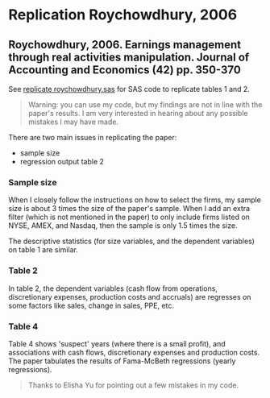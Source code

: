 # Replication Roychowdhury, 2006

## Roychowdhury, 2006. Earnings management through real activities manipulation. Journal of Accounting and Economics (42) pp. 350-370

See [replicate roychowdhury.sas](replicate%20roychowdhury.sas) for SAS code to replicate tables 1 and 2.

> Warning: you can use my code, but my findings are not in line with the paper's results. I am very interested in hearing about any possible mistakes I may have made.

There are two main issues in replicating the paper:

- sample size
- regression output table 2

### Sample size

When I closely follow the instructions on how to select the firms, my sample size is about 3 times the size of the paper's sample. When I add an extra filter (which is not mentioned in the paper) to only include firms listed on NYSE, AMEX, and Nasdaq, then the sample is only 1.5 times the size.

The descriptive statistics (for size variables, and the dependent variables) on table 1 are similar.

### Table 2

In table 2, the dependent variables (cash flow from operations, discretionary expenses, production costs and accruals) are regresses on some factors like sales, change in sales, PPE, etc. 

### Table 4

Table 4 shows 'suspect' years (where there is a small profit), and associations with cash flows, discretionary expenses and production costs. The paper tabulates the results of Fama-McBeth regressions (yearly regressions).


> Thanks to Elisha Yu for pointing out a few mistakes in my code.
